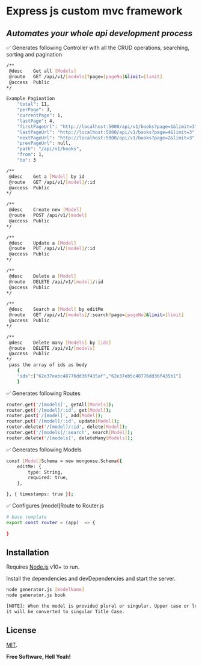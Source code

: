 # Express js custom mvc framework
## _Automates your whole api development process_


 ✅ Generates following Controller with all the CRUD operations, searching, sorting and pagination

```sh
/**
 @desc    Get all [Models]
 @route   GET /api/v1/[models]?page=[pageNo]&limit=[limit]
 @access  Public
*/
```

```sh
Example Pagination
    "total": 11,
    "perPage": 3,
    "currentPage": 1,
    "lastPage": 4,
    "firstPageUrl": "http://localhost:5000/api/v1/books?page=1&limit=3",
    "lastPageUrl": "http://localhost:5000/api/v1/books?page=4&limit=3",
    "nextPageUrl": "http://localhost:5000/api/v1/books?page=2&limit=3",
    "prevPageUrl": null,
    "path": "/api/v1/books",
    "from": 1,
    "to": 3
```


```sh
/**
 @desc    Get a [Model] by id
 @route   GET /api/v1/[model]/:id
 @access  Public
*/
```

```sh
/**
 @desc    Create new [Model]
 @route   POST /api/v1/[model]
 @access  Public
*/
```

```sh
/**
 @desc    Update a [Model]
 @route   PUT /api/v1/[model]/:id
 @access  Public
*/
```

```sh
/**
 @desc    Delete a [Model]
 @route   DELETE /api/v1/[model]/:id
 @access  Public
*/
```


```sh
/**
 @desc    Search a [Model] by editMe
 @route   GET /api/v1/[models]/:search?page=[pageNo]&limit=[limit]
 @access  Public
*/
```

```sh
/**
 @desc    Delete many [Models] by [ids]
 @route   DELETE /api/v1/[models]
 @access  Public
*/
 pass the array of ids as body
    {
    "ids":["62e37eabc48776dd36f435af","62e37eb5c48776dd36f435b1"]
    }
```



 
 ✅ Generates following  Routes
 
```sh
router.get('/[models]', getAll[Models]);
router.get('/[model]/:id', get[Model]);
router.post('/[model]', add[Model]);
router.put('/[model]/:id', update[Model]);
router.delete('/[model]/:id', delete[Model]);
router.get('/[models]/:search', search[Model]);
router.delete('/[models]', deleteMany[Models]);
```
 
 ✅ Generates following  Models
 
 
```sh
const [Model]Schema = new mongoose.Schema({
    editMe: {
        type: String,
        required: true,
    },

}, { timestamps: true });
```

 ✅ Configures [model]Route to Router.js

```sh
# base template
export const router = (app)  => {
    
}


```

## Installation

Requires [Node.js](https://nodejs.org/) v10+ to run.

Install the dependencies and devDependencies and start the server.

```sh
node generator.js [modelName]
node generator.js book 

[NOTE]: When the model is provided plural or singular, Upper case or lower case,
it will be converted to singular Title Case.
```






## License

[MIT](https://opensource.org/licenses/MIT).

**Free Software, Hell Yeah!**
